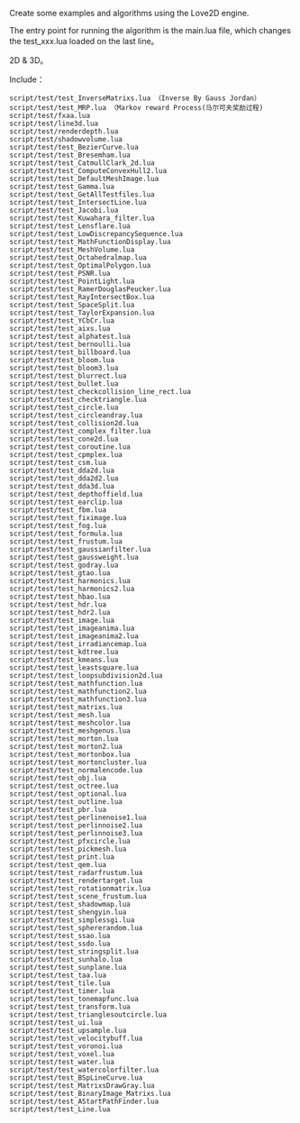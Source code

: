 Create some examples and algorithms using the Love2D engine.

The entry point for running the algorithm is the main.lua file, which changes the test_xxx.lua loaded on the last line。

2D & 3D。

Include：

	script/test/test_InverseMatrixs.lua （Inverse By Gauss Jordan）
	script/test/test_MRP.lua （Markov reward Process(马尔可夫奖励过程)
	script/test/fxaa.lua
	script/test/line3d.lua
	script/test/renderdepth.lua
	script/test/shadowvolume.lua
	script/test/test_BezierCurve.lua
	script/test/test_Bresemham.lua
	script/test/test_CatmullClark_2d.lua
	script/test/test_ComputeConvexHull2.lua
	script/test/test_DefaultMeshImage.lua
	script/test/test_Gamma.lua
	script/test/test_GetAllTestfiles.lua
	script/test/test_IntersectLine.lua
	script/test/test_Jacobi.lua
	script/test/test_Kuwahara_filter.lua
	script/test/test_Lensflare.lua
	script/test/test_LowDiscrepancySequence.lua
	script/test/test_MathFunctionDisplay.lua
	script/test/test_MeshVolume.lua
	script/test/test_Octahedralmap.lua
	script/test/test_OptimalPolygon.lua
	script/test/test_PSNR.lua
	script/test/test_PointLight.lua
	script/test/test_RamerDouglasPeucker.lua
	script/test/test_RayIntersectBox.lua
	script/test/test_SpaceSplit.lua
	script/test/test_TaylorExpansion.lua
	script/test/test_YCbCr.lua
	script/test/test_aixs.lua
	script/test/test_alphatest.lua
	script/test/test_bernoulli.lua
	script/test/test_billboard.lua
	script/test/test_bloom.lua
	script/test/test_bloom3.lua
	script/test/test_blurrect.lua
	script/test/test_bullet.lua
	script/test/test_checkcollision_line_rect.lua
	script/test/test_checktriangle.lua
	script/test/test_circle.lua
	script/test/test_circleandray.lua
	script/test/test_collision2d.lua
	script/test/test_complex_filter.lua
	script/test/test_cone2d.lua
	script/test/test_coroutine.lua
	script/test/test_cpmplex.lua
	script/test/test_csm.lua
	script/test/test_dda2d.lua
	script/test/test_dda2d2.lua
	script/test/test_dda3d.lua
	script/test/test_depthoffield.lua
	script/test/test_earclip.lua
	script/test/test_fbm.lua
	script/test/test_fiximage.lua
	script/test/test_fog.lua
	script/test/test_formula.lua
	script/test/test_frustum.lua
	script/test/test_gaussianfilter.lua
	script/test/test_gaussweight.lua
	script/test/test_godray.lua
	script/test/test_gtao.lua
	script/test/test_harmonics.lua
	script/test/test_harmonics2.lua
	script/test/test_hbao.lua
	script/test/test_hdr.lua
	script/test/test_hdr2.lua
	script/test/test_image.lua
	script/test/test_imageanima.lua
	script/test/test_imageanima2.lua
	script/test/test_irradiancemap.lua
	script/test/test_kdtree.lua
	script/test/test_kmeans.lua
	script/test/test_leastsquare.lua
	script/test/test_loopsubdivision2d.lua
	script/test/test_mathfunction.lua
	script/test/test_mathfunction2.lua
	script/test/test_mathfunction3.lua
	script/test/test_matrixs.lua
	script/test/test_mesh.lua
	script/test/test_meshcolor.lua
	script/test/test_meshgenus.lua
	script/test/test_morton.lua
	script/test/test_morton2.lua
	script/test/test_mortonbox.lua
	script/test/test_mortoncluster.lua
	script/test/test_normalencode.lua
	script/test/test_obj.lua
	script/test/test_octree.lua
	script/test/test_optional.lua
	script/test/test_outline.lua
	script/test/test_pbr.lua
	script/test/test_perlinenoise1.lua
	script/test/test_perlinnoise2.lua
	script/test/test_perlinnoise3.lua
	script/test/test_pfxcircle.lua
	script/test/test_pickmesh.lua
	script/test/test_print.lua
	script/test/test_qem.lua
	script/test/test_radarfrustum.lua
	script/test/test_rendertarget.lua
	script/test/test_rotationmatrix.lua
	script/test/test_scene_frustum.lua
	script/test/test_shadowmap.lua
	script/test/test_shengyin.lua
	script/test/test_simplessgi.lua
	script/test/test_sphererandom.lua
	script/test/test_ssao.lua
	script/test/test_ssdo.lua
	script/test/test_stringsplit.lua
	script/test/test_sunhalo.lua
	script/test/test_sunplane.lua
	script/test/test_taa.lua
	script/test/test_tile.lua
	script/test/test_timer.lua
	script/test/test_tonemapfunc.lua
	script/test/test_transform.lua
	script/test/test_trianglesoutcircle.lua
	script/test/test_ui.lua
	script/test/test_upsample.lua
	script/test/test_velocitybuff.lua
	script/test/test_voronoi.lua
	script/test/test_voxel.lua
	script/test/test_water.lua
	script/test/test_watercolorfilter.lua
 	script/test/test_BSpLineCurve.lua
	script/test/test_MatrixsDrawGray.lua
	script/test/test_BinaryImage_Matrixs.lua
	script/test/test_AStartPathFinder.lua
	script/test/test_Line.lua
